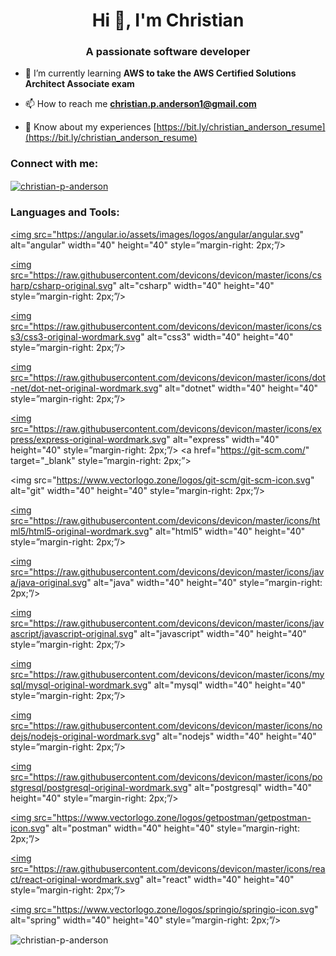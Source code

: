 <h1 align="center">Hi 👋, I'm Christian</h1>
<h3 align="center">A passionate software developer</h3>

- 🌱 I’m currently learning **AWS to take the AWS Certified Solutions Architect Associate exam**

- 📫 How to reach me **christian.p.anderson1@gmail.com**

- 📄 Know about my experiences [https://bit.ly/christian_anderson_resume](https://bit.ly/christian_anderson_resume)

<h3 align="left">Connect with me:</h3>
<p align="left">
<a href="https://linkedin.com/in/christian-p-anderson" target="blank"><img align="center" src="https://raw.githubusercontent.com/rahuldkjain/github-profile-readme-generator/master/src/images/icons/Social/linked-in-alt.svg" alt="christian-p-anderson" height="30" width="40" /></a>
</p>

<h3 align="left">Languages and Tools:</h3>
<p align="left"> <a href="https://angular.io" target="_blank">
  
<img src="https://angular.io/assets/images/logos/angular/angular.svg" alt="angular" width="40" height="40" style=”margin-right: 2px;”/> </a> <a href="https://www.w3schools.com/cs/" target="_blank">

<img src="https://raw.githubusercontent.com/devicons/devicon/master/icons/csharp/csharp-original.svg" alt="csharp" width="40" height="40" style=”margin-right: 2px;”/> </a> <a href="https://www.w3schools.com/css/" target="_blank">
  
<img src="https://raw.githubusercontent.com/devicons/devicon/master/icons/css3/css3-original-wordmark.svg" alt="css3" width="40" height="40" style=”margin-right: 2px;”/> </a> <a href="https://dotnet.microsoft.com/" target="_blank"> 

<img src="https://raw.githubusercontent.com/devicons/devicon/master/icons/dot-net/dot-net-original-wordmark.svg" alt="dotnet" width="40" height="40" style=”margin-right: 2px;”/> </a> <a href="https://expressjs.com" target="_blank"> 
  
<img src="https://raw.githubusercontent.com/devicons/devicon/master/icons/express/express-original-wordmark.svg" alt="express" width="40" height="40" style=”margin-right: 2px;”/> </a> <a href="https://git-scm.com/" target="_blank" style=”margin-right: 2px;”> 
  
<img src="https://www.vectorlogo.zone/logos/git-scm/git-scm-icon.svg" alt="git" width="40" height="40" style=”margin-right: 2px;”/> </a> <a href="https://www.w3.org/html/" target="_blank"> 
  
<img src="https://raw.githubusercontent.com/devicons/devicon/master/icons/html5/html5-original-wordmark.svg" alt="html5" width="40" height="40" style=”margin-right: 2px;”/> </a> <a href="https://www.java.com" target="_blank"> 
  
<img src="https://raw.githubusercontent.com/devicons/devicon/master/icons/java/java-original.svg" alt="java" width="40" height="40" style=”margin-right: 2px;”/> </a> <a href="https://developer.mozilla.org/en-US/docs/Web/JavaScript" target="_blank"> 
  
<img src="https://raw.githubusercontent.com/devicons/devicon/master/icons/javascript/javascript-original.svg" alt="javascript" width="40" height="40" style=”margin-right: 2px;”/> </a> <a href="https://www.mysql.com/" target="_blank"> 
  
<img src="https://raw.githubusercontent.com/devicons/devicon/master/icons/mysql/mysql-original-wordmark.svg" alt="mysql" width="40" height="40" style=”margin-right: 2px;”/> </a> <a href="https://nodejs.org" target="_blank"> 
  
  
<img src="https://raw.githubusercontent.com/devicons/devicon/master/icons/nodejs/nodejs-original-wordmark.svg" alt="nodejs" width="40" height="40"  style=”margin-right: 2px;”/> </a> <a href="https://www.postgresql.org" target="_blank">
  
<img src="https://raw.githubusercontent.com/devicons/devicon/master/icons/postgresql/postgresql-original-wordmark.svg" alt="postgresql" width="40" height="40" style=”margin-right: 2px;”/> </a> <a href="https://postman.com" target="_blank">
  
<img src="https://www.vectorlogo.zone/logos/getpostman/getpostman-icon.svg" alt="postman" width="40" height="40" style=”margin-right: 2px;”/> </a> <a href="https://reactjs.org/" target="_blank"> 
  
<img src="https://raw.githubusercontent.com/devicons/devicon/master/icons/react/react-original-wordmark.svg" alt="react" width="40" height="40" style=”margin-right: 2px;”/> </a> <a href="https://spring.io/" target="_blank"> 
  
<img src="https://www.vectorlogo.zone/logos/springio/springio-icon.svg" alt="spring" width="40" height="40" style=”margin-right: 2px;”/> </a> </p>

<p><img align="center" src="https://github-readme-stats.vercel.app/api/top-langs?username=christian-p-anderson&show_icons=true&locale=en&layout=compact" alt="christian-p-anderson" /></p>
